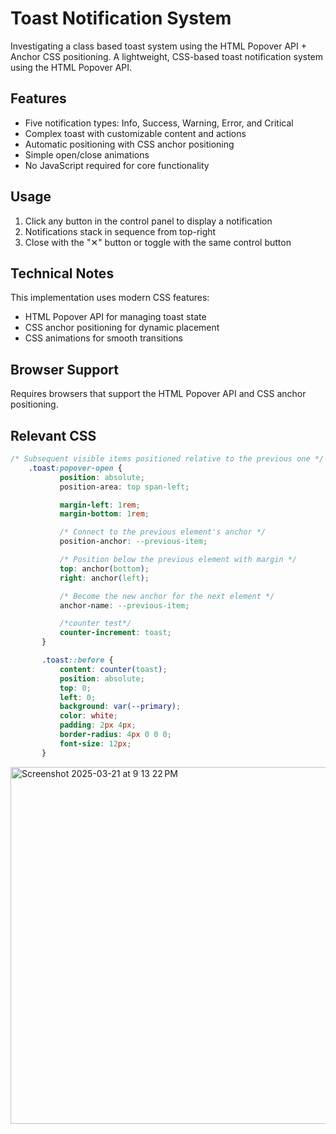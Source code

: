 # Toast Notification System

Investigating a class based toast system using the HTML Popover API + Anchor CSS positioning.
A lightweight, CSS-based toast notification system using the HTML Popover API.

## Features

- Five notification types: Info, Success, Warning, Error, and Critical
- Complex toast with customizable content and actions
- Automatic positioning with CSS anchor positioning
- Simple open/close animations
- No JavaScript required for core functionality

## Usage

1. Click any button in the control panel to display a notification
2. Notifications stack in sequence from top-right
3. Close with the "✕" button or toggle with the same control button

## Technical Notes

This implementation uses modern CSS features:
- HTML Popover API for managing toast state
- CSS anchor positioning for dynamic placement
- CSS animations for smooth transitions

## Browser Support

Requires browsers that support the HTML Popover API and CSS anchor positioning.

## Relevant CSS

```css
/* Subsequent visible items positioned relative to the previous one */
    .toast:popover-open {
           position: absolute;
           position-area: top span-left;

           margin-left: 1rem;
           margin-bottom: 1rem;

           /* Connect to the previous element's anchor */
           position-anchor: --previous-item;

           /* Position below the previous element with margin */
           top: anchor(bottom);
           right: anchor(left);

           /* Become the new anchor for the next element */
           anchor-name: --previous-item;

           /*counter test*/
           counter-increment: toast;
       }

       .toast::before {
           content: counter(toast);
           position: absolute;
           top: 0;
           left: 0;
           background: var(--primary);
           color: white;
           padding: 2px 4px;
           border-radius: 4px 0 0 0;
           font-size: 12px;
       }

```

<img width="571" alt="Screenshot 2025-03-21 at 9 13 22 PM" src="https://github.com/user-attachments/assets/8f744570-33f1-4dbc-8086-fd5e3afd1781" />

